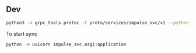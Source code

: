 ## Dev
```bash
python3 -m grpc_tools.protoc -I proto/services/impulse_svc/v1 --python_out=services/impulse_svc/impulse --grpc_python_out=services/impulse_svc/impulse proto/services/impulse_svc/v1/impulse_svc.proto
```

To start sync 
```bash
python -m uvicorn impulse_svc.asgi:application
```